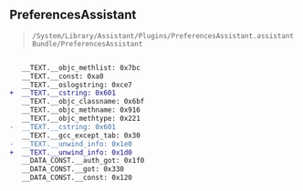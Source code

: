 ## PreferencesAssistant

> `/System/Library/Assistant/Plugins/PreferencesAssistant.assistantBundle/PreferencesAssistant`

```diff

   __TEXT.__objc_methlist: 0x7bc
   __TEXT.__const: 0xa0
   __TEXT.__oslogstring: 0xce7
+  __TEXT.__cstring: 0x601
   __TEXT.__objc_classname: 0x6bf
   __TEXT.__objc_methname: 0x916
   __TEXT.__objc_methtype: 0x221
-  __TEXT.__cstring: 0x601
   __TEXT.__gcc_except_tab: 0x30
-  __TEXT.__unwind_info: 0x1e0
+  __TEXT.__unwind_info: 0x1d0
   __DATA_CONST.__auth_got: 0x1f0
   __DATA_CONST.__got: 0x330
   __DATA_CONST.__const: 0x120

```
